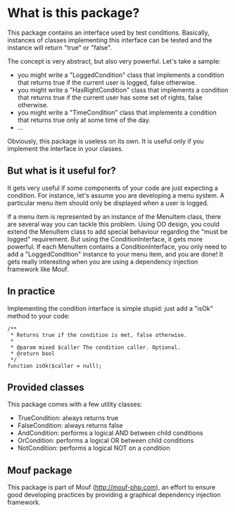What is this package?
=====================

This package contains an interface used by test conditions.
Basically, instances of classes implementing this interface can be tested and the instance will return "true" or "false".

The concept is very abstract, but also very powerful. Let's take a sample:
- you might write a "LoggedCondition" class that implements a condition that returns true if the current user is logged, false otherwise.
- you might write a "HasRightCondition" class that implements a condition that returns true if the current user has some set of rights, false otherwise.
- you might write a "TimeCondition" class that implements a condition that returns true only at some time of the day.
- ...

Obviously, this package is useless on its own. It is useful only if you implement the interface in your classes.

But what is it useful for?
--------------------------

It gets very useful if some components of your code are just expecting a condition. For instance, let's assume you are
developing a menu system. A particular menu item should only be displayed when a user is logged.

If a menu item is represented by an instance of the MenuItem class, there are several way you can tackle this problem.
Using OO design, you could extend the MenuItem class to add special behaviour regarding the "must be logged" requirement. 
But using the ConditionInterface, it gets more powerful. If each MenuItem contains a ConditionInterface, you only need
to add a "LoggedCondition" instance to your menu item, and you are done!
It gets really interesting when you are using a dependency injection framework like Mouf.

In practice
-----------

Implementing the condition interface is simple stupid: just add a "isOk" method to your code:

	/**
	 * Returns true if the condition is met, false otherwise.
	 *
	 * @param mixed $caller The condition caller. Optional.
	 * @return bool
	 */
	function isOk($caller = null);

Provided classes
----------------

This package comes with a few utility classes:
- TrueCondition: always returns true
- FalseCondition: always returns false
- AndCondition: performs a logical AND between child conditions
- OrCondition: performs a logical OR between child conditions
- NotCondition: performs a logical NOT on a condition
 


Mouf package
------------

This package is part of Mouf (http://mouf-php.com), an effort to ensure good developing practices by providing a graphical dependency injection framework.
